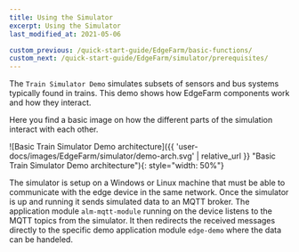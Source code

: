 ```yaml
---
title: Using the Simulator
excerpt: Using the Simulator
last_modified_at: 2021-05-06

custom_previous: /quick-start-guide/EdgeFarm/basic-functions/
custom_next: /quick-start-guide/EdgeFarm/simulator/prerequisites/
---
```


The `Train Simulator Demo` simulates subsets of sensors and bus systems typically found in trains. 
This demo shows how EdgeFarm components work and how they interact.

Here you find a basic image on how the different parts of the simulation interact with each other.

![Basic Train Simulator Demo architecture]({{ 'user-docs/images/EdgeFarm/simulator/demo-arch.svg' | relative_url }} "Basic Train Simulator Demo architecture"){: style="width: 50%"}

The simulator is setup on a Windows or Linux machine that must be able to communicate with the edge device in the same network.
Once the simulator is up and running it sends simulated data to an MQTT broker. The application module `alm-mqtt-module` running on the device listens to the MQTT topics from the simulator. It then redirects the received messages directly to the specific demo application module `edge-demo` where the data can be handeled.
